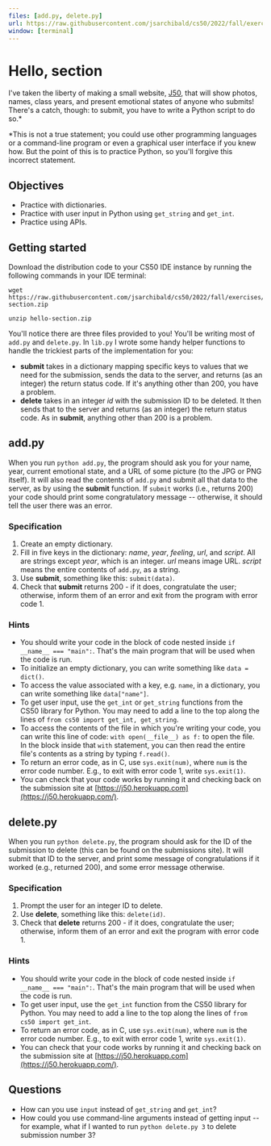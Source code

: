 ```yaml
---
files: [add.py, delete.py]
url: https://raw.githubusercontent.com/jsarchibald/cs50/2022/fall/exercises/distro/hello-section/README.md
window: [terminal]
---
```


# Hello, section

I've taken the liberty of making a small website, [J50](https://j50.herokuapp.com/), that will show photos, names, class years, and present emotional states of anyone who submits! There's a catch, though: to submit, you have to write a Python script to do so.*


*This is not a true statement; you could use other programming languages or a command-line program or even a graphical user interface if you knew how. But the point of this is to practice Python, so you'll forgive this incorrect statement.


## Objectives
- Practice with dictionaries.
- Practice with user input in Python using `get_string` and `get_int`.
- Practice using APIs.


## Getting started

Download the distribution code to your CS50 IDE instance by running the following commands in your IDE terminal:

```
wget https://raw.githubusercontent.com/jsarchibald/cs50/2022/fall/exercises/distro/hello-section.zip

unzip hello-section.zip
```

You'll notice there are three files provided to you! You'll be writing most of `add.py` and `delete.py`. In `lib.py` I wrote some handy helper functions to handle the trickiest parts of the implementation for you:

- **submit** takes in a dictionary mapping specific keys to values that we need for the submission, sends the data to the server, and returns (as an integer) the return status code. If it's anything other than 200, you have a problem.
- **delete** takes in an integer *id* with the submission ID to be deleted. It then sends that to the server and returns (as an integer) the return status code. As in **submit**, anything other than 200 is a problem.


## add.py

When you run `python add.py`, the program should ask you for your name, year, current emotional state, and a URL of some picture (to the JPG or PNG itself). It will also read the contents of `add.py` and submit all that data to the server, as by using the **submit** function. If `submit` works (i.e., returns 200) your code should print some congratulatory message -- otherwise, it should tell the user there was an error.


### Specification

1. Create an empty dictionary.
2. Fill in five keys in the dictionary: *name*, *year*, *feeling*, *url*, and *script*. All are strings except *year*, which is an integer. *url* means image URL. *script* means the entire contents of `add.py`, as a string.
3. Use **submit**, something like this: `submit(data)`.
4. Check that **submit** returns 200 - if it does, congratulate the user; otherwise, inform them of an error and exit from the program with error code 1.


### Hints

- You should write your code in the block of code nested inside `if __name__ === "main":`. That's the main program that will be used when the code is run.
- To initialize an empty dictionary, you can write something like `data = dict()`.
- To access the value associated with a key, e.g. `name`, in a dictionary, you can write something like `data["name"]`.
- To get user input, use the `get_int` or `get_string` functions from the CS50 library for Python. You may need to add a line to the top along the lines of `from cs50 import get_int, get_string`.
- To access the contents of the file in which you're writing your code, you can write this line of code: `with open(__file__) as f:` to open the file. In the block inside that `with` statement, you can then read the entire file's contents as a string by typing `f.read()`.
- To return an error code, as in C, use `sys.exit(num)`, where `num` is the error code number. E.g., to exit with error code 1, write `sys.exit(1)`.
- You can check that your code works by running it and checking back on the submission site at [https://j50.herokuapp.com](https://j50.herokuapp.com/).


## delete.py

When you run `python delete.py`, the program should ask for the ID of the submission to delete (this can be found on the submissions site). It will submit that ID to the server, and print some message of congratulations if it worked (e.g., returned 200), and some error message otherwise.

### Specification

1. Prompt the user for an integer ID to delete.
2. Use **delete**, something like this: `delete(id)`.
3. Check that **delete** returns 200 - if it does, congratulate the user; otherwise, inform them of an error and exit the program with error code 1.


### Hints

- You should write your code in the block of code nested inside `if __name__ === "main":`. That's the main program that will be used when the code is run.
- To get user input, use the `get_int` function from the CS50 library for Python. You may need to add a line to the top along the lines of `from cs50 import get_int`.
- To return an error code, as in C, use `sys.exit(num)`, where `num` is the error code number. E.g., to exit with error code 1, write `sys.exit(1)`.
- You can check that your code works by running it and checking back on the submission site at [https://j50.herokuapp.com](https://j50.herokuapp.com/).


## Questions

- How can you use `input` instead of `get_string` and `get_int`?
- How could you use command-line arguments instead of getting input -- for example, what if I wanted to run `python delete.py 3` to delete submission number 3?
